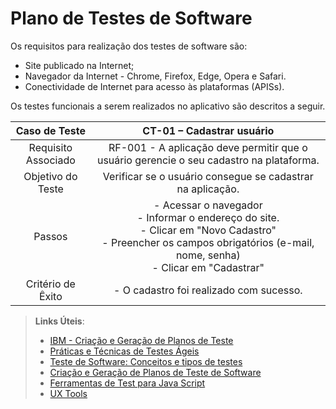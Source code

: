 # Plano de Testes de Software

Os requisitos para realização dos testes de software são:

* Site publicado na Internet;
* Navegador da Internet - Chrome, Firefox, Edge, Opera e Safari.
* Conectividade de Internet para acesso às plataformas (APISs).
  
Os testes funcionais a serem realizados no aplicativo são descritos a seguir.
 
| **Caso de Teste** 	| **CT-01 – Cadastrar usuário** 	|
|:---:	|:---:	|
|	Requisito Associado 	| RF-001 - A aplicação deve permitir que o usuário gerencie o seu cadastro na plataforma. |
| Objetivo do Teste 	| Verificar se o usuário consegue se cadastrar na aplicação. |
| Passos 	| - Acessar o navegador <br> - Informar o endereço do site.<br> - Clicar em "Novo Cadastro" <br> - Preencher os campos obrigatórios (e-mail, nome, senha) <br> - Clicar em "Cadastrar" |
|Critério de Êxito | - O cadastro foi realizado com sucesso. |
 
> **Links Úteis**:
> - [IBM - Criação e Geração de Planos de Teste](https://www.ibm.com/developerworks/br/local/rational/criacao_geracao_planos_testes_software/index.html)
> - [Práticas e Técnicas de Testes Ágeis](http://assiste.serpro.gov.br/serproagil/Apresenta/slides.pdf)
> -  [Teste de Software: Conceitos e tipos de testes](https://blog.onedaytesting.com.br/teste-de-software/)
> - [Criação e Geração de Planos de Teste de Software](https://www.ibm.com/developerworks/br/local/rational/criacao_geracao_planos_testes_software/index.html)
> - [Ferramentas de Test para Java Script](https://geekflare.com/javascript-unit-testing/)
> - [UX Tools](https://uxdesign.cc/ux-user-research-and-user-testing-tools-2d339d379dc7)
